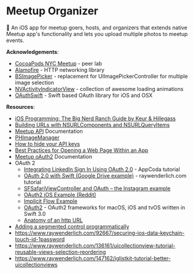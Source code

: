 # Meetup Organizer
📲 An iOS app for meetup goers, hosts, and organizers that extends native Meetup app's functionality and lets you upload multiple photos to meetup events. 

**Acknowledgements**: 

- [CocoaPods NYC Meetup](https://www.meetup.com/CocoaPods-NYC/) - peer lab
- [Alamofire](https://github.com/Alamofire/Alamofire) - HTTP networking library 
- [BSImagePicker](https://github.com/mikaoj/BSImagePicker) - replacement for UIImagePickerController for multiple image selection 
- [NVActivityIndicatorView](https://github.com/ninjaprox/NVActivityIndicatorView) - collection of awesome loading animations
- [OAuthSwift](https://github.com/OAuthSwift/OAuthSwift/) - Swift based OAuth library for iOS and OSX

**Resources**: 

- [iOS Programming: The Big Nerd Ranch Guide by Keur & Hillegass](https://www.bignerdranch.com/we-write/)
- [Building URLs with NSURLComponents and NSURLQueryItems](https://grokswift.com/building-urls/)
- [Meetup API](https://www.meetup.com/meetup_api/) Documentation
- [PHImageManager](https://github.com/FlexMonkey/PHImageManagerTwitterDemo)
- [How to hide your API keys](https://gist.github.com/derzorngottes/3b57edc1f996dddcab25)
- [Best Practices for Opening a Web Page Within an App](http://developer.outbrain.com/ios-best-practices-for-opening-a-web-page-within-an-app/)
- [Meetup oAuth2](https://www.meetup.com/meetup_api/auth/#oauth2) Documentation 
- OAuth 2
  - [Integrating LinkedIn Sign In Using OAuth 2.0](https://www.appcoda.com/linkedin-sign-in/) - AppCoda tutorial    
  - [OAuth 2.0 with Swift (Google Drive example)](https://www.raywenderlich.com/99431/oauth-2-with-swift-tutorial) - raywenderlich.com tutorial 
  - [SFSafariViewController and OAuth – the Instagram example](http://strawberrycode.com/blog/sfsafariviewcontroller-and-oauth-the-instagram-example/)
  - [OAuth2 iOS Example (Reddit)](https://github.com/reddit/reddit/wiki/OAuth2-iOS-Example)
  - [Implicit Flow Example](https://www.oauth.com/oauth2-servers/oauth2-clients/mobile-and-native-apps/)
  - [OAuth2](https://github.com/p2/OAuth2) - OAuth2 frameworks for macOS, iOS and tvOS written in Swift 3.0
  - [Anatomy of an http URL](http://www.webreference.com/html/tutorial2/2.html)
- [Adding a segmented control programmatically](http://www.richardhsu.me/posts/2015/01/26/segmented-control.html)
- https://www.raywenderlich.com/92667/securing-ios-data-keychain-touch-id-1password
- https://www.raywenderlich.com/136161/uicollectionview-tutorial-reusable-views-selection-reordering
- https://www.raywenderlich.com/147162/iglistkit-tutorial-better-uicollectionviews
